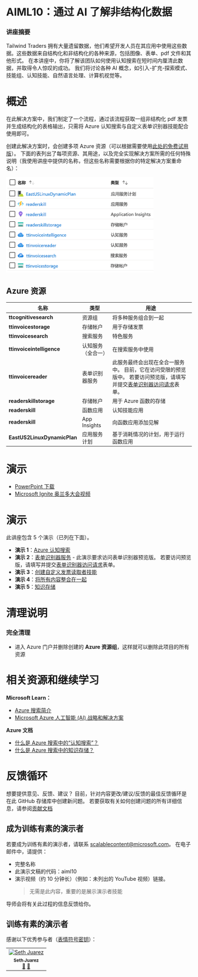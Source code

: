 # <a name="aiml10-making-sense-of-your-unstructured-data-with-ai"></a>AIML10：通过 AI 了解非结构化数据

### <a name="session-abstract"></a>讲座摘要

Tailwind Traders 拥有大量遗留数据，他们希望开发人员在其应用中使用这些数据。这些数据来自结构化和非结构化的各种来源，包括图像、表单、pdf 文件和其他形式。 在本讲座中，你将了解该团队如何使用认知搜索在短时间内厘清此数据，并取得令人惊叹的成功。 我们将讨论各种 AI 概念，如引入-扩充-探索模式、技能组、认知技能、自然语言处理、计算机视觉等。

# <a name="overview"></a>概述
在此解决方案中，我们制定了一个流程，通过该流程获取一组非结构化 pdf 发票并生成结构化的表格输出，只需将 Azure 认知搜索与自定义表单识别器技能配合使用即可。 

创建此解决方案时，会创建多项 Azure 资源（可以根据需要使用[此处的免费试用版](https://azure.microsoft.com/en-gb/free/?WT.mc_id=msignitethetour2019-github-aiml10)）。 下面的表列出了每项资源、其用途，以及完全实现解决方案所需的任何特殊说明（我使用讲座中提供的名称，但这些名称需要根据你的特定解决方案重命名）：

![Azure 资源](images/resources.png "Azure 资源")

## <a name="azure-resources"></a>Azure 资源

| 名称                       | 类型                            | 用途                    |
| -------------------------- | ------------------------------- | ------------------------- |
| **ttcognitivesearch**     | 资源组                  | 将多种服务组合到一起   |
| **ttinvoicestorage**      | 存储帐户                 | 用于存储发票     |
| **ttinvoicesearch**       | 搜索服务                  | 特色服务           |
| **ttinvoiceintelligence** | 认知服务（全合一） | 在搜索服务中使用 |
| **ttinvoicereader**       | 表单识别器服务         | 此服务最终会出现在全合一服务中。 目前，它在访问受限的预览版中。 若要访问预览版，请填写并提交[表单识别器访问请求](https://aka.ms/FormRecognizerRequestAccess)表单。  |
| **readerskillstorage**   | 存储帐户              | 用于 Azure 函数的存储 |
| **readerskill**          | 函数应用                 | 认知技能应用 |
| **readerskill**          | App Insights                   | 向函数应用添加见解 |
| **EastUS2LinuxDynamicPlan** | 应用服务计划                   | 基于消耗情况的计划，用于运行函数应用 |

# <a name="presentation"></a>演示

* [PowerPoint 下载](https://globaleventcdn.blob.core.windows.net/assets/aiml/aiml10/aiml10.pptx)
* [Microsoft Ignite 奥兰多大会视频](https://myignite.techcommunity.microsoft.com/sessions/82986?source=sessions)


# <a name="demonstrations"></a>演示
此讲座包含 5 个演示（已列在下面）。 

- **演示 1**：[Azure 认知搜索](demo1.md)
- **演示 2**：[表单识别器服务](demo2.md) - 此演示要求访问表单识别器预览版。 若要访问预览版，请填写并提交[表单识别器访问请求](https://aka.ms/FormRecognizerRequestAccess)表单。
- **演示 3**：[创建自定义发票读取者技能](demo3.md)
- **演示 4**：[将所有内容整合在一起](demo4.md)
- **演示 5**：[知识存储](demo5.md)


# <a name="teardown-instructions"></a>清理说明

### <a name="full-teardown"></a>完全清理

* 进入 Azure 门户并删除创建的 **Azure 资源组**，这样就可以删除此项目的所有资源


# <a name="resources-and-continued-learning"></a>相关资源和继续学习

**Microsoft Learn：**
* [Azure 搜索简介](https://docs.microsoft.com/en-us/learn/modules/intro-to-azure-search/?WT.mc_id=msignitethetour2019-github-aiml10)
* [Microsoft Azure 人工智能 (AI) 战略和解决方案](https://docs.microsoft.com/en-us/learn/modules/azure-artificial-intelligence/?WT.mc_id=msignitethetour2019-github-aiml10)

**Azure 文档**
* [什么是 Azure 搜索中的“认知搜索”？](https://docs.microsoft.com/en-us/azure/search/cognitive-search-concept-intro/?WT.mc_id=msignitethetour2019-github-aiml10)
* [什么是 Azure 搜索中的知识存储？](https://docs.microsoft.com/en-us/azure/search/knowledge-store-concept-intro)


# <a name="feedback-loop"></a>反馈循环

想要提供意见、反馈、建议？ 目前，针对内容更改/建议/反馈的最佳反馈循环是在此 GitHub 存储库中创建新问题。 若要获取有关如何创建问题的所有详细信息，请参阅[贡献文档](https://github.com/microsoft/ignite-learning-paths/blob/master/contributing.md)

## <a name="become-a-trained-presenter"></a>成为训练有素的演示者

若要成为训练有素的演示者，请联系 [scalablecontent@microsoft.com](mailto:scalablecontent@microsoft.com)。 在电子邮件中，请提供：

- 完整名称
- 此演示文稿的代码：aiml10
- 演示视频（约 10 分钟长）（例如：未列出的 YouTube 视频）链接。 
  > 无需是此内容，重要的是展示演示者技能

导师会将有关此过程的信息反馈给你。

## <a name="trained-presenters"></a>训练有素的演示者

感谢以下优秀参与者（[表情符号密钥](https://allcontributors.org/docs/en/emoji-key)）：

<!-- ALL-CONTRIBUTORS-LIST:START - Do not remove or modify this section -->
<!-- prettier-ignore -->

<table>
<tr>
    <td align="center"><a href="https://github.com/sethjuarez">
        <img src="https://avatars2.githubusercontent.com/u/115409?s=460&v=4" width="100px;" alt="Seth Juarez"/><br />
        <sub><b>Seth Juarez</b></sub></a><br />
            <a href="Add link to powerpoint here" title="讲座">📢</a>
            <a href="Add link to pull request here" title="文档">📖</a> 
    </td>
</tr></table>

<!-- ALL-CONTRIBUTORS-LIST:END -->
